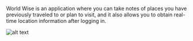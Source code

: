 World Wise is an application where you can take notes of places you have previously traveled to or plan to visit, and it also allows you to obtain real-time location information after logging in.

![alt text](https://erkut-portfolio.netlify.app/assets/project6-d7b18900.png)
